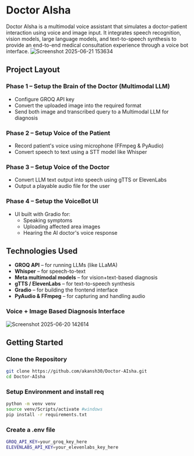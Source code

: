 # Doctor AIsha

Doctor AIsha is a multimodal voice assistant that simulates a doctor-patient interaction using voice and image input. It integrates speech recognition, vision models, large language models, and text-to-speech synthesis to provide an end-to-end medical consultation experience through a voice bot interface.
![Screenshot 2025-06-21 153634](https://github.com/user-attachments/assets/f792884e-cbf4-4bb7-883d-4ebd94d5244f)

## Project Layout

### Phase 1 – Setup the Brain of the Doctor (Multimodal LLM)
- Configure GROQ API key
- Convert the uploaded image into the required format
- Send both image and transcribed query to a Multimodal LLM for diagnosis

### Phase 2 – Setup Voice of the Patient
- Record patient's voice using microphone (FFmpeg & PyAudio)
- Convert speech to text using a STT model like Whisper

### Phase 3 – Setup Voice of the Doctor
- Convert LLM text output into speech using gTTS or ElevenLabs
- Output a playable audio file for the user

### Phase 4 – Setup the VoiceBot UI
- UI built with Gradio for:
  - Speaking symptoms
  - Uploading affected area images
  - Hearing the AI doctor's voice response

## Technologies Used

- **GROQ API** – for running LLMs (like LLaMA)
- **Whisper** – for speech-to-text
- **Meta multimodal models** – for vision+text-based diagnosis
- **gTTS / ElevenLabs** – for text-to-speech synthesis
- **Gradio** – for building the frontend interface
- **PyAudio & FFmpeg** – for capturing and handling audio


### Voice + Image Based Diagnosis Interface
![Screenshot 2025-06-20 142614](https://github.com/user-attachments/assets/13543a6f-b1cf-4bdc-a7e9-b4b7d77ff69b)

## Getting Started

### Clone the Repository

```bash
git clone https://github.com/akansh30/Doctor-AIsha.git
cd Doctor-AIsha
```
### Setup Environment and install req
```bash
python -m venv venv
source venv/Scripts/activate #windows
pip install -r requirements.txt
```
### Create a .env file
```bash
GROQ_API_KEY=your_groq_key_here
ELEVENLABS_API_KEY=your_elevenlabs_key_here
```

